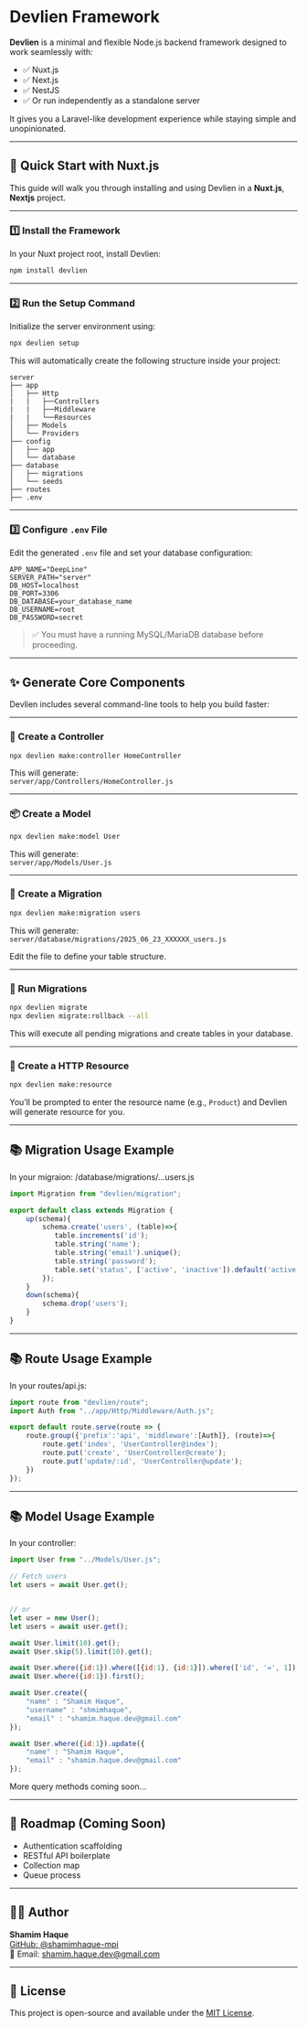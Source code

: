 # Devlien Framework

**Devlien** is a minimal and flexible Node.js backend framework designed to work seamlessly with:

- ✅ Nuxt.js
- ✅ Next.js
- ✅ NestJS
- ✅ Or run independently as a standalone server

It gives you a Laravel-like development experience while staying simple and unopinionated.

---

## 🚀 Quick Start with Nuxt.js

This guide will walk you through installing and using Devlien in a **Nuxt.js**, **Nextjs** project.

---

### 1️⃣ Install the Framework

In your Nuxt project root, install Devlien:

```bash
npm install devlien
```

---

### 2️⃣ Run the Setup Command

Initialize the server environment using:

```bash
npx devlien setup
```

This will automatically create the following structure inside your project:

```
server
├── app
│   ├── Http
|   |   ├──Controllers
|   |   ├──Middleware
|   |   └──Resources
│   ├── Models
│   └── Providers
├── config
│   ├── app
│   └── database
├── database
│   ├── migrations
│   └── seeds
├── routes
├── .env
```

---

### 3️⃣ Configure `.env` File

Edit the generated `.env` file and set your database configuration:

```env
APP_NAME="DeepLine"
SERVER_PATH="server"
DB_HOST=localhost
DB_PORT=3306
DB_DATABASE=your_database_name
DB_USERNAME=root
DB_PASSWORD=secret
```

> ✅ You must have a running MySQL/MariaDB database before proceeding.

---

## ✨ Generate Core Components

Devlien includes several command-line tools to help you build faster:

---

### 📂 Create a Controller

```bash
npx devlien make:controller HomeController
```

This will generate:  
`server/app/Controllers/HomeController.js`

---

### 📦 Create a Model

```bash
npx devlien make:model User
```

This will generate:  
`server/app/Models/User.js`

---

### 🧱 Create a Migration

```bash
npx devlien make:migration users
```

This will generate:  
`server/database/migrations/2025_06_23_XXXXXX_users.js`

Edit the file to define your table structure.

---

### 🔄 Run Migrations

```bash
npx devlien migrate
npx devlien migrate:rollback --all
```

This will execute all pending migrations and create tables in your database.

---

### 🚀 Create a HTTP Resource

```bash
npx devlien make:resource
```

You’ll be prompted to enter the resource name (e.g., `Product`) and Devlien will generate resource for you.



---
## 📚 Migration Usage Example

In your migraion: /database/migrations/...users.js

```js
import Migration from "devlien/migration";

export default class extends Migration {
    up(schema){
        schema.create('users', (table)=>{
           table.increments('id');
           table.string('name');
           table.string('email').unique();
           table.string('password');
           table.set('status', ['active', 'inactive']).default('active');
        });
    }
    down(schema){
        schema.drop('users');
    }
}
```
---
## 📚 Route Usage Example

In your routes/api.js:

```js
import route from "devlien/route";
import Auth from "../app/Http/Middleware/Auth.js";

export default route.serve(route => {
    route.group({'prefix':'api', 'middleware':[Auth]}, (route)=>{
        route.get('index', 'UserController@index');
        route.put('create', 'UserController@create'); 
        route.put('update/:id', 'UserController@update');
    })
});
```


---
## 📚 Model Usage Example

In your controller:

```js
import User from "../Models/User.js";

// Fetch users
let users = await User.get();


// or
let user = new User();
let users = await user.get();
```

```js
await User.limit(10).get();
await User.skip(5).limit(10).get();
```

```js
await User.where({id:1}).where([{id:1}, {id:1}]).where(['id', '=', 1]).get();
await User.where({id:1}).first();
```

```js
await User.create({
    "name" : "Shamim Haque",
    "username" : "shmimhaque",
    "email" : "shamim.haque.dev@gmail.com"
});
```

```js
await User.where({id:1}).update({
    "name" : "Shamim Haque",
    "email" : "shamim.haque.dev@gmail.com"
});
```


More query methods coming soon...

---

## 🧾 Roadmap (Coming Soon)

- Authentication scaffolding  
- RESTful API boilerplate  
- Collection map
- Queue process

---

## 👨‍💻 Author

**Shamim Haque**  
[GitHub: @shamimhaque-mpi](https://github.com/shamimhaque-mpi)  
📧 Email: shamim.haque.dev@gmail.com

---

## 📄 License

This project is open-source and available under the [MIT License](LICENSE).